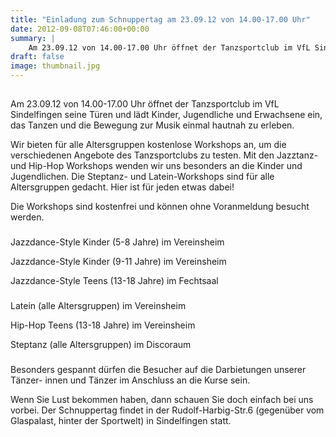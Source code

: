 ```yaml
---
title: "Einladung zum Schnuppertag am 23.09.12 von 14.00-17.00 Uhr"
date: 2012-09-08T07:46:00+00:00
summary: |
    Am 23.09.12 von 14.00-17.00 Uhr öffnet der Tanzsportclub im VfL Sindelfingen seine Türen und lädt Kinder, Jugendliche und Erwachsene ein, das Tanzen und die Bewegung zur Musik einmal hautnah zu erleben.Wir bieten für alle Altersgruppen kostenlose Workshops an, um die verschiedenen Angebote des Tanzsportclubs zu testen. Mit den Jazztanz- und Hip-Hop Workshops wenden wir uns besonders an die Kinder und Jugendlichen. Die Steptanz- und Latein-Workshops sind für alle Altersgruppen gedacht. Hier ist für jeden etwas dabei!
draft: false
image: thumbnail.jpg
---
```


## 

Am 23.09.12 von 14.00-17.00 Uhr öffnet der Tanzsportclub im VfL Sindelfingen seine Türen und lädt Kinder, Jugendliche und Erwachsene ein, das Tanzen und die Bewegung zur Musik einmal hautnah zu erleben.

Wir bieten für alle Altersgruppen kostenlose Workshops an, um die verschiedenen Angebote des Tanzsportclubs zu testen. Mit den Jazztanz- und Hip-Hop Workshops wenden wir uns besonders an die Kinder und Jugendlichen. Die Steptanz- und Latein-Workshops sind für alle Altersgruppen gedacht. Hier ist für jeden etwas dabei!

Die Workshops sind kostenfrei und können ohne Voranmeldung besucht werden.  
  


### 

Jazzdance-Style Kinder (5-8 Jahre) im Vereinsheim

Jazzdance-Style Kinder (9-11 Jahre) im Vereinsheim

Jazzdance-Style Teens (13-18 Jahre) im Fechtsaal  
  


### 

Latein (alle Altersgruppen) im Vereinsheim

Hip-Hop Teens (13-18 Jahre) im Vereinsheim

Steptanz (alle Altersgruppen) im Discoraum

### 

### 

Besonders gespannt dürfen die Besucher auf die Darbietungen unserer Tänzer- innen und Tänzer im Anschluss an die Kurse sein.

Wenn Sie Lust bekommen haben, dann schauen Sie doch einfach bei uns vorbei. Der Schnuppertag findet in der Rudolf-Harbig-Str.6 (gegenüber vom Glaspalast, hinter der Sportwelt) in Sindelfingen statt.


